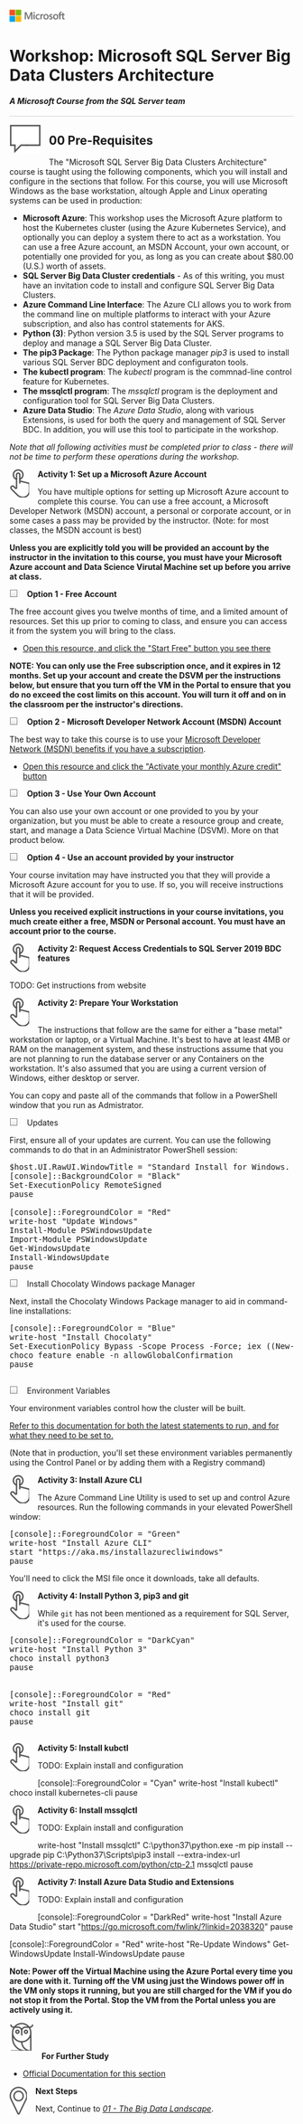 ![](../graphics/microsoftlogo.png)

# Workshop: Microsoft SQL Server Big Data Clusters Architecture

#### <i>A Microsoft Course from the SQL Server team</i>

<p style="border-bottom: 1px solid lightgrey;"></p>

<img style="float: left; margin: 0px 15px 15px 0px;" src="../graphics/textbubble.png"> <h2>00 Pre-Requisites</h2>

The "Microsoft SQL Server Big Data Clusters Architecture" course is taught using the following components, which you will install and configure in the sections that follow. For this course, you will use Microsoft Windows as the base workstation, altough Apple and Linux operating systems can be used in production:

- **Microsoft Azure**: This workshop uses the Microsoft Azure platform to host the Kubernetes cluster (using the Azure Kubernetes Service), and optionally you can deploy a system there to act as a workstation. You can use a free Azure account, an MSDN Account, your own account, or potentially one provided for you, as long as you can create about $80.00 (U.S.) worth of assets.
- **SQL Server Big Data Cluster credentials** - As of this writing, you must have an invitation code to install and configure SQL Server Big Data Clusters.
- **Azure Command Line Interface**: The Azure CLI allows you to work from the command line on multiple platforms to interact with your Azure subscription, and also has control statements for AKS.
- **Python (3)**: Python version 3.5 is used by the SQL Server programs to deploy and manage a SQL Server Big Data Cluster.
- **The pip3 Package**: The Python package manager *pip3* is used to install various SQL Server BDC deployment and configuraton tools. 
- **The kubectl program**: The *kubectl* program is the commnad-line control feature for Kubernetes.
- **The mssqlctl program**: The *mssqlctl* program is the deployment and configuration tool for SQL Server Big Data Clusters.
- **Azure Data Studio**: The *Azure Data Studio*, along with various Extensions, is used for both the query and management of SQL Server BDC. In addition, you will use this tool to participate in the workshop.

*Note that all following activities must be completed prior to class - there will not be time to perform these operations during the workshop.*

<p><img style="float: left; margin: 0px 15px 15px 0px;" src="../graphics/point1.png"><b>Activity 1: Set up a Microsoft Azure Account</b></p>

You have multiple options for setting up Microsoft Azure account to complete this course. You can use a free account, a Microsoft Developer Network (MSDN) account, a personal or corporate account, or in some cases a pass may be provided by the instructor. (Note: for most classes, the MSDN account is best)

**Unless you are explicitly told you will be provided an account by the instructor in the invitation to this course, you must have your Microsoft Azure account and Data Science Virutal Machine set up before you arrive at class.**

<p><img style="float: left; margin: 0px 15px 15px 0px;" src="../graphics/checkbox.png"><b>Option 1 - Free Account</b></p>

The free account gives you twelve months of time, and a limited amount of resources. Set this up prior to coming to class, and ensure you can access it from the system you will bring to the class.

- [Open this resource, and click the "Start Free" button you see there](https://azure.microsoft.com/en-us/free/)

**NOTE: You can only use the Free subscription once, and it expires in 12 months. Set up your account and create the DSVM per the instructions below, but ensure that you turn off the VM in the Portal to ensure that you do no exceed the cost limits on this account. You will turn it off and on in the classroom per the instructor's directions.**

<p><img style="float: left; margin: 0px 15px 15px 0px;" src="../graphics/checkbox.png"><b>Option 2 - Microsoft Developer Network Account (MSDN) Account</b></p>

The best way to take this course is to use your [Microsoft Developer Network (MSDN) benefits if you have a subscription](https://marketplace.visualstudio.com/subscriptions).

- [Open this resource and click the "Activate your monthly Azure credit" button](https://azure.microsoft.com/en-us/pricing/member-offers/credit-for-visual-studio-subscribers/)

<p><img style="float: left; margin: 0px 15px 15px 0px;" src="../graphics/checkbox.png"><b>Option 3 - Use Your Own Account</b></p>

You can also use your own account or one provided to you by your organization, but you must be able to create a resource group and create, start, and manage a Data Science Virtual Machine (DSVM). More on that product below.

<p><img style="float: left; margin: 0px 15px 15px 0px;" src="../graphics/checkbox.png"><b>Option 4 - Use an account provided by your instructor</b></p>

Your course invitation may have instructed you that they will provide a Microsoft Azure account for you to use. If so, you will receive instructions that it will be provided.

**Unless you received explicit instructions in your course invitations, you much create either a free, MSDN or Personal account. You must have an account prior to the course.**

<p><img style="float: left; margin: 0px 15px 15px 0px;" src="../graphics/point1.png"><b>Activity 2: Request Access Credentials to SQL Server 2019 BDC features</b></p>
<br>
TODO: Get instructions from website


<p><img style="float: left; margin: 0px 15px 15px 0px;" src="../graphics/point1.png"><b>Activity 2: Prepare Your Workstation</b></p>
<br>
The instructions that follow are the same for either a "base metal" workstation or laptop, or a Virtual Machine. It's best to have at least 4MB or RAM on the management system, and these instructions assume that you are not planning to run the database server or any Containers on the workstation. It's also assumed that you are using a current version of Windows, either desktop or server.

You can copy and paste all of the commands that follow in a PowerShell window that you run as Admistrator. 

<p><img style="float: left; margin: 0px 15px 15px 0px;" src="../graphics/checkbox.png">Updates<p>

First, ensure all of your updates are current. You can use the following commands to do that in an Administrator PowerShell session:

<pre>
$host.UI.RawUI.WindowTitle = "Standard Install for Windows. Classroom or test system only - use at your own risk!"
[console]::BackgroundColor = "Black"
Set-ExecutionPolicy RemoteSigned
pause

[console]::ForegroundColor = "Red"
write-host "Update Windows"
Install-Module PSWindowsUpdate
Import-Module PSWindowsUpdate
Get-WindowsUpdate
Install-WindowsUpdate
pause
</pre>

<p><img style="float: left; margin: 0px 15px 15px 0px;" src="../graphics/checkbox.png">Install Chocolaty Windows package Manager</p>

Next, install the Chocolaty Windows Package manager to aid in command-line installations:

<pre>
[console]::ForegroundColor = "Blue"
write-host "Install Chocolaty" 
Set-ExecutionPolicy Bypass -Scope Process -Force; iex ((New-Object System.Net.WebClient).DownloadString('https://chocolatey.org/install.ps1'))
choco feature enable -n allowGlobalConfirmation
pause

</pre>

<p><img style="float: left; margin: 0px 15px 15px 0px;" src="../graphics/checkbox.png">Environment Variables</p>

Your environment variables control how the cluster will be built. 
<p><a href="https://docs.microsoft.com/en-us/sql/big-data-cluster/quickstart-big-data-cluster-deploy?view=sqlallproducts-allversions#define-environment-variables" target="_blank">Refer to this documentation for both the latest statements to run, and for what they need to be set to.</a></p>

(Note that in production, you'll set these environment variables permanently using the Control Panel or by adding them with a Registry command)

<p><img style="float: left; margin: 0px 15px 15px 0px;" src="../graphics/point1.png"><b>Activity 3: Install Azure CLI</b></p>

The Azure Command Line Utility is used to set up and control Azure resources. Run the following commands in your elevated PowerShell window:

<pre>
[console]::ForegroundColor = "Green"
write-host "Install Azure CLI"
start "https://aka.ms/installazurecliwindows"
pause 
</pre>

You'll need to click the MSI file once it downloads, take all defaults. 

<p><img style="float: left; margin: 0px 15px 15px 0px;" src="../graphics/point1.png"><b>Activity 4: Install Python 3, pip3 and git</b></p>

While `git` has not been mentioned as a requirement for SQL Server, it's used for the course. 

<pre>
[console]::ForegroundColor = "DarkCyan"
write-host "Install Python 3"
choco install python3 
pause


[console]::ForegroundColor = "Red"
write-host "Install git"
choco install git
pause 

</pre>

<p><img style="float: left; margin: 0px 15px 15px 0px;" src="../graphics/point1.png"><b>Activity 5: Install kubctl</b></p>

TODO: Explain install and configuration

[console]::ForegroundColor = "Cyan"
write-host "Install kubectl"
choco install kubernetes-cli 
pause

<p><img style="float: left; margin: 0px 15px 15px 0px;" src="../graphics/point1.png"><b>Activity 6: Install mssqlctl</b></p>

TODO: Explain install and configuration

write-host "Install mssqlctl"
C:\python37\python.exe -m pip install --upgrade pip
C:\Python37\Scripts\pip3 install --extra-index-url https://private-repo.microsoft.com/python/ctp-2.1 mssqlctl 
pause

<p><img style="float: left; margin: 0px 15px 15px 0px;" src="../graphics/point1.png"><b>Activity 7: Install Azure Data Studio and Extensions</b></p>

TODO: Explain install and configuration

[console]::ForegroundColor = "DarkRed"
write-host "Install Azure Data Studio" 
start "https://go.microsoft.com/fwlink/?linkid=2038320"
pause
		
[console]::ForegroundColor = "Red"
write-host "Re-Update Windows"
Get-WindowsUpdate
Install-WindowsUpdate
pause

**Note: Power off the Virtual Machine using the Azure Portal every time you are done with it. Turning off the VM using just the Windows power off in the VM only stops it running, but you are still charged for the VM if you do not stop it from the Portal. Stop the VM from the Portal unless you are actively using it.**

<p><img style="margin: 0px 15px 15px 0px;" src="../graphics/owl.png"><b>For Further Study</b></p>
<ul>
    <li><a href="https://docs.microsoft.com/en-us/sql/big-data-cluster/quickstart-big-data-cluster-deploy?view=sqlallproducts-allversions" target="_blank">Official Documentation for this section</a></li>
</ul>

<p><img style="float: left; margin: 0px 15px 15px 0px;" src="../graphics/geopin.png"><b >Next Steps</b></p>

Next, Continue to <a href="01%20-%20The%20Big%20Data%20Landscape.md" target="_blank"><i> 01 - The Big Data Landscape</i></a>.

